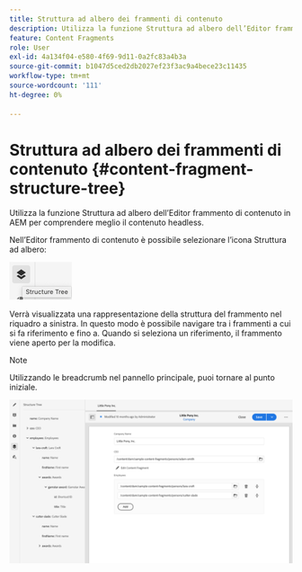 ```yaml
---
title: Struttura ad albero dei frammenti di contenuto
description: Utilizza la funzione Struttura ad albero dell’Editor frammento di contenuto in AEM per comprendere meglio il contenuto headless.
feature: Content Fragments
role: User
exl-id: 4a134f04-e580-4f69-9d11-0a2fc83a4b3a
source-git-commit: b1047d5ced2db2027ef23f3ac9a4bece23c11435
workflow-type: tm+mt
source-wordcount: '111'
ht-degree: 0%

---
```


# Struttura ad albero dei frammenti di contenuto {#content-fragment-structure-tree}

Utilizza la funzione Struttura ad albero dell’Editor frammento di contenuto in AEM per comprendere meglio il contenuto headless.

Nell’Editor frammento di contenuto è possibile selezionare l’icona Struttura ad albero:

![Struttura ad albero dei frammenti di contenuto](assets/cfm-structuretree-01.png)

Verrà visualizzata una rappresentazione della struttura del frammento nel riquadro a sinistra. In questo modo è possibile navigare tra i frammenti a cui si fa riferimento e fino a. Quando si seleziona un riferimento, il frammento viene aperto per la modifica.

>[!NOTE]
>
>Utilizzando le breadcrumb nel pannello principale, puoi tornare al punto iniziale.

![Struttura ad albero dei frammenti di contenuto](assets/cfm-structuretree-02.png)

